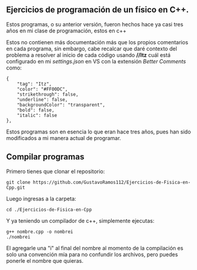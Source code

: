 ## Ejercicios de programación de un físico en C++.

Estos programas, o su anterior versión, fueron hechos hace ya casi tres años en mi clase de programación, estos en c++


Estos no contienen más documentación más que los propios comentarios en cada programa, sin embargo, cabe recalcar que daré contexto del problema a resolver al inicio de cada código usando **//Itz** cuál está configurado en mi *settings.json* en VS con la extensión *Better Comments* como:

```
{
    "tag": "Itz",
    "color": "#FF00DC",
    "strikethrough": false,
    "underline": false,
    "backgroundColor": "transparent",
    "bold": false,
    "italic": false
},
```
Estos programas son en esencia lo que eran hace tres años, pues han sido modificados a mi manera actual de programar.

## Compilar programas
Primero tienes que clonar el repositorio:

```
git clone https://github.com/GustavoRamos112/Ejercicios-de-Fisica-en-Cpp.git
```

Luego ingresas a la carpeta:

```
cd ./Ejercicios-de-Fisica-en-Cpp
```

Y ya teniendo un compilador de c++, simplemente ejecutas:

```
g++ nombre.cpp -o nombrei
./nombrei
```

El agregarle una "i" al final del nombre al momento de la compilación es solo una convención mía para no confundir los archivos, pero puedes ponerle el nombre que quieras.